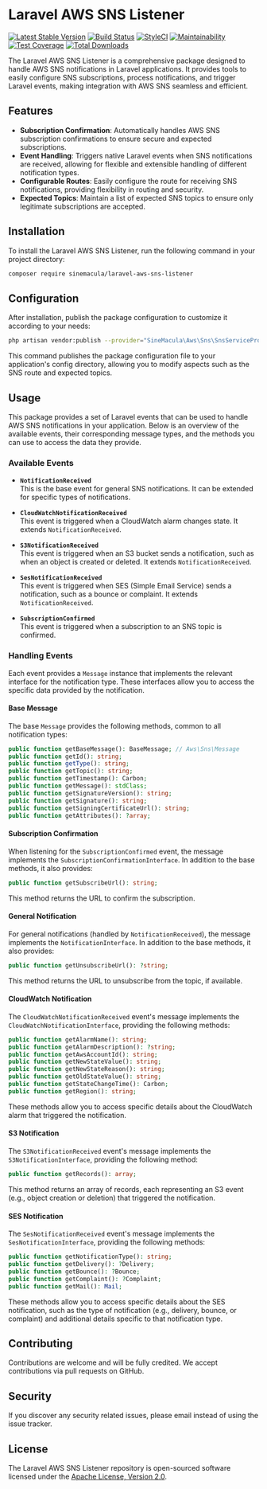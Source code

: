 # Laravel AWS SNS Listener

[![Latest Stable Version](https://img.shields.io/packagist/v/sinemacula/laravel-aws-sns-listener.svg)](https://packagist.org/packages/sinemacula/laravel-aws-sns-listener)
[![Build Status](https://github.com/sinemacula/laravel-aws-sns-listener/actions/workflows/tests.yml/badge.svg?branch=master)](https://github.com/sinemacula/laravel-aws-sns-listener/actions/workflows/tests.yml)
[![StyleCI](https://github.styleci.io/repos/839572387/shield?style=flat&branch=master)](https://github.styleci.io/repos/839572387)
[![Maintainability](https://api.codeclimate.com/v1/badges/1471641388c9d7481777/maintainability)](https://codeclimate.com/github/sinemacula/laravel-aws-sns-listener/maintainability)
[![Test Coverage](https://api.codeclimate.com/v1/badges/1471641388c9d7481777/test_coverage)](https://codeclimate.com/github/sinemacula/laravel-aws-sns-listener/test_coverage)
[![Total Downloads](https://img.shields.io/packagist/dt/sinemacula/laravel-aws-sns-listener.svg)](https://packagist.org/packages/sinemacula/laravel-aws-sns-listener)

The Laravel AWS SNS Listener is a comprehensive package designed to handle AWS SNS notifications in Laravel
applications. It provides tools to easily configure SNS subscriptions, process notifications, and trigger Laravel
events, making integration with AWS SNS seamless and efficient.

## Features

- **Subscription Confirmation**: Automatically handles AWS SNS subscription confirmations to ensure secure and expected
  subscriptions.
- **Event Handling**: Triggers native Laravel events when SNS notifications are received, allowing for flexible and
  extensible handling of different notification types.
- **Configurable Routes**: Easily configure the route for receiving SNS notifications, providing flexibility in routing
  and security.
- **Expected Topics**: Maintain a list of expected SNS topics to ensure only legitimate subscriptions are accepted.

## Installation

To install the Laravel AWS SNS Listener, run the following command in your project directory:

```bash
composer require sinemacula/laravel-aws-sns-listener
```

## Configuration

After installation, publish the package configuration to customize it according to your needs:

```bash
php artisan vendor:publish --provider="SineMacula\Aws\Sns\SnsServiceProvider"
```

This command publishes the package configuration file to your application's config directory, allowing you to modify
aspects such as the SNS route and expected topics.

## Usage

This package provides a set of Laravel events that can be used to handle AWS SNS notifications in your application.
Below is an overview of the available events, their corresponding message types, and the methods you can use to access
the data they provide.

### Available Events

- **`NotificationReceived`**  
  This is the base event for general SNS notifications. It can be extended for specific types of notifications.

- **`CloudWatchNotificationReceived`**  
  This event is triggered when a CloudWatch alarm changes state. It extends `NotificationReceived`.

- **`S3NotificationReceived`**  
  This event is triggered when an S3 bucket sends a notification, such as when an object is created or deleted. It
  extends `NotificationReceived`.

- **`SesNotificationReceived`**  
  This event is triggered when SES (Simple Email Service) sends a notification, such as a bounce or complaint. It
  extends `NotificationReceived`.

- **`SubscriptionConfirmed`**  
  This event is triggered when a subscription to an SNS topic is confirmed.

### Handling Events

Each event provides a `Message` instance that implements the relevant interface for the notification type. These
interfaces allow you to access the specific data provided by the notification.

#### Base Message

The base `Message` provides the following methods, common to all notification types:

```php
public function getBaseMessage(): BaseMessage; // Aws\Sns\Message
public function getId(): string;
public function getType(): string;
public function getTopic(): string;
public function getTimestamp(): Carbon;
public function getMessage(): stdClass;
public function getSignatureVersion(): string;
public function getSignature(): string;
public function getSigningCertificateUrl(): string;
public function getAttributes(): ?array;
```

#### Subscription Confirmation

When listening for the `SubscriptionConfirmed` event, the message implements the `SubscriptionConfirmationInterface`. In
addition to the base methods, it also provides:

```php
public function getSubscribeUrl(): string;
```

This method returns the URL to confirm the subscription.

#### General Notification

For general notifications (handled by `NotificationReceived`), the message implements the `NotificationInterface`. In
addition to the base methods, it also provides:

```php
public function getUnsubscribeUrl(): ?string;
```

This method returns the URL to unsubscribe from the topic, if available.

#### CloudWatch Notification

The `CloudWatchNotificationReceived` event's message implements the `CloudWatchNotificationInterface`, providing the
following methods:

```php
public function getAlarmName(): string;
public function getAlarmDescription(): ?string;
public function getAwsAccountId(): string;
public function getNewStateValue(): string;
public function getNewStateReason(): string;
public function getOldStateValue(): string;
public function getStateChangeTime(): Carbon;
public function getRegion(): string;
```

These methods allow you to access specific details about the CloudWatch alarm that triggered the notification.

#### S3 Notification

The `S3NotificationReceived` event's message implements the `S3NotificationInterface`, providing the following method:

```php
public function getRecords(): array;
```

This method returns an array of records, each representing an S3 event (e.g., object creation or deletion) that
triggered the notification.

#### SES Notification

The `SesNotificationReceived` event's message implements the `SesNotificationInterface`, providing the following
methods:

```php
public function getNotificationType(): string;
public function getDelivery(): ?Delivery;
public function getBounce(): ?Bounce;
public function getComplaint(): ?Complaint;
public function getMail(): Mail;
```

These methods allow you to access specific details about the SES notification, such as the type of notification (e.g.,
delivery, bounce, or complaint) and additional details specific to that notification type.

## Contributing

Contributions are welcome and will be fully credited. We accept contributions via pull requests on GitHub.

## Security

If you discover any security related issues, please email instead of using the issue tracker.

## License

The Laravel AWS SNS Listener repository is open-sourced software licensed under
the [Apache License, Version 2.0](https://www.apache.org/licenses/LICENSE-2.0).
